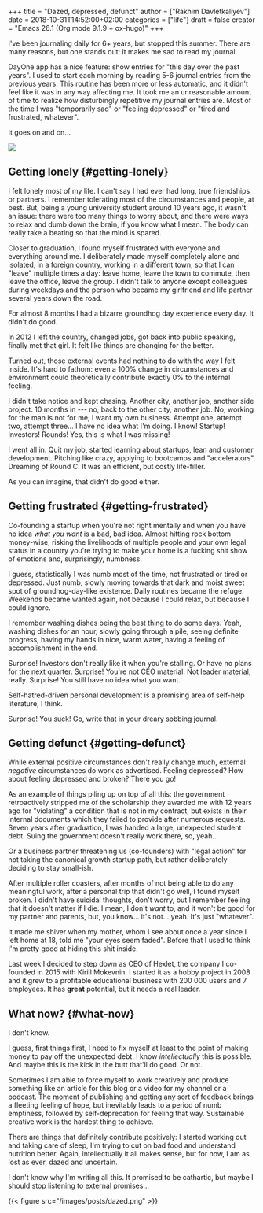 +++
title = "Dazed, depressed, defunct"
author = ["Rakhim Davletkaliyev"]
date = 2018-10-31T14:52:00+02:00
categories = ["life"]
draft = false
creator = "Emacs 26.1 (Org mode 9.1.9 + ox-hugo)"
+++

I've been journaling daily for 6+ years, but stopped this summer. There are many reasons, but one stands out: it makes me sad to read my journal.

DayOne app has a nice feature: show entries for "this day over the past years". I used to start each morning by reading 5-6 journal entries from the previous years. This routine has been more or less automatic, and it didn't feel like it was in any way affecting me. It took me an unreasonable amount of time to realize how disturbingly repetitive my journal entries are. Most of the time I was "temporarily sad" or "feeling depressed" or "tired and frustrated, whatever".

It goes on and on...

**![](/images/posts/journal.png)**


## Getting lonely {#getting-lonely}

I felt lonely most of my life. I can't say I had ever had long, true friendships or partners. I remember tolerating most of the circumstances and people, at best. But, being a young university student around 10 years ago, it wasn't an issue: there were too many things to worry about, and there were ways to relax and dumb down the brain, if you know what I mean. The body can really take a beating so that the mind is spared.

Closer to graduation, I found myself frustrated with everyone and everything around me. I deliberately made myself completely alone and isolated, in a foreign country, working in a different town, so that I can "leave" multiple times a day: leave home, leave the town to commute, then leave the office, leave the group. I didn't talk to anyone except colleagues during weekdays and the person who became my girlfriend and life partner several years down the road.

For almost 8 months I had a bizarre groundhog day experience every day. It didn't do good.

In 2012 I left the country, changed jobs, got back into public speaking, finally met that girl. It felt like things are changing for the better.

Turned out, those external events had nothing to do with the way I felt inside. It's hard to fathom: even a 100% change in circumstances and environment could theoretically contribute exactly 0% to the internal feeling.

I didn't take notice and kept chasing. Another city, another job, another side project. 10 months in --- no, back to the other city, another job. No, working for the man is not for me, I want my own business. Attempt one, attempt two, attempt three... I have no idea what I'm doing. I know! Startup! Investors! Rounds! Yes, this is what I was missing!

I went all in. Quit my job, started learning about startups, lean and customer development. Pitching like crazy, applying to bootcamps and "accelerators". Dreaming of Round C. It was an efficient, but costly life-filler.

As you can imagine, that didn't do good either.


## Getting frustrated {#getting-frustrated}

Co-founding a startup when you're not right mentally and when you have no idea _what you want_ is a bad, bad idea. Almost hitting rock bottom money-wise, risking the livelihoods of multiple people and your own legal status in a country you're trying to make your home is a fucking shit show of emotions and, surprisingly, numbness.

I guess, statistically I was numb most of the time, not frustrated or tired or depressed. Just numb, slowly moving towards that dark and moist sweet spot of groundhog-day-like existence. Daily routines became the refuge. Weekends became wanted again, not because I could relax, but because I could ignore.

I remember washing dishes being the best thing to do some days. Yeah, washing dishes for an hour, slowly going through a pile, seeing definite progress, having my hands in nice, warm water, having a feeling of accomplishment in the end.

Surprise! Investors don't really like it when you're stalling. Or have no plans for the next quarter. Surprise! You're not CEO material. Not leader material, really. Surprise! You still have no idea what you want.

Self-hatred-driven personal development is a promising area of self-help literature, I think.

Surprise! You suck! Go, write that in your dreary sobbing journal.


## Getting defunct {#getting-defunct}

While external positive circumstances don't really change much, external _negative_ circumstances do work as advertised. Feeling depressed? How about feeling depressed and broken? There you go!

As an example of things piling up on top of all this: the government retroactively stripped me of the scholarship they awarded me with 12 years ago for "violating" a condition that is not in my contract, but exists in their internal documents which they failed to provide after numerous requests. Seven years after graduation, I was handed a large, unexpected student debt. Suing the government doesn't really work there, so, yeah...

Or a business partner threatening us (co-founders) with "legal action" for not taking the canonical growth startup path, but rather deliberately deciding to stay small-ish.

After multiple roller coasters, after months of not being able to do any meaningful work, after a personal trip that didn't go well, I found myself broken. I didn't have suicidal thoughts, don't worry, but I remember feeling that it doesn't matter if I die. I mean, I don't _want_ to, and it won't be good for my partner and parents, but, you know... it's not... yeah. It's just "whatever".

It made me shiver when my mother, whom I see about once a year since I left home at 18, told me "your eyes seem faded". Before that I used to think I'm pretty good at hiding this shit inside.

Last week I decided to step down as CEO of Hexlet, the company I co-founded in 2015 with Kirill Mokevnin. I started it as a hobby project in 2008 and it grew to a profitable educational business with 200 000 users and 7 employees. It has **great** potential, but it needs a real leader.


## What now? {#what-now}

I don't know.

I guess, first things first, I need to fix myself at least to the point of making money to pay off the unexpected debt. I know _intellectually_ this is possible. And maybe this is the kick in the butt that'll do good. Or not.

Sometimes I am able to force myself to work creatively and produce something like an article for this blog or a video for my channel or a podcast. The moment of publishing and getting any sort of feedback brings a fleeting feeling of hope, but inevitably leads to a period of numb emptiness, followed by self-deprecation for feeling that way. Sustainable creative work is the hardest thing to achieve.

There are things that definitely contribute positively: I started working out and taking care of sleep, I'm trying to cut on bad food and understand nutrition better. Again, intellectually it all makes sense, but for now, I am as lost as ever, dazed and uncertain.

I don't know why I'm writing all this. It promised to be cathartic, but maybe I should stop listening to external promises...

{{< figure src="/images/posts/dazed.png" >}}
